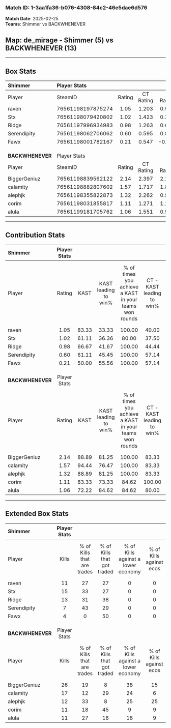 ### Match ID: 1-3aa1fa36-b076-4308-84c2-46e5dae6d576  
**Match Date**: 2025-02-25  
**Teams**: Shimmer vs BACKWHENEVER  

## **Map**: de_mirage - Shimmer (5) vs BACKWHENEVER (13)  
---  

## Box Stats  

| **Shimmer**      | Player Stats      |        |           |          |       |       |       |         |        |      |     |
| :- | :- | :-: | :-: | :-: | :-: | :-: | :-: | :-: | :-: | :-: | :-: |
| Player           | SteamID           | Rating | CT Rating | T Rating | KAST  |  ADR  | Kills | Assists | Deaths | K/D  | HS% |
| raven            | 76561198197875274 |  1.05  |   1.203   |  0.909   | 83.33 | 65.7  |  11   |    4    |   13   | 0.85 | 45  |
| Stx              | 76561198079420802 |  1.02  |   1.423   |  0.381   | 61.11 | 81.8  |  15   |    0    |   16   | 0.94 | 53  |
| Ridge            | 76561197996934983 |  0.98  |   1.263   |  0.602   | 66.67 | 76.1  |  13   |    2    |   15   | 0.87 | 69  |
| Serendipity      | 76561198062706062 |  0.60  |   0.595   |  0.873   | 61.11 | 53.7  |   7   |    5    |   15   | 0.47 | 85  |
| Fawx             | 76561198001782167 |  0.21  |   0.547   |  -0.009  | 50.00 | 36.3  |   4   |    2    |   18   | 0.22 |  0  |
|                  |                   |        |           |          |       |       |       |         |        |      |     |
|                  |                   |        |           |          |       |       |       |         |        |      |     |
|                  |                   |        |           |          |       |       |       |         |        |      |     |
| **BACKWHENEVER** | Player Stats      |        |           |          |       |       |       |         |        |      |     |
| Player           | SteamID           | Rating | CT Rating | T Rating | KAST  |  ADR  | Kills | Assists | Deaths | K/D  | HS% |
| BiggerGeniuz     | 76561198839562122 |  2.14  |   2.397   |  2.171   | 88.89 | 134.4 |  26   |    4    |   9    | 2.89 | 69  |
| calamity         | 76561198882807602 |  1.57  |   1.717   |  1.809   | 94.44 | 109.5 |  17   |    7    |   13   | 1.31 | 47  |
| alephjk          | 76561198355822873 |  1.32  |   2.262   |  0.900   | 88.89 | 70.1  |  12   |    3    |   7    | 1.71 | 50  |
| corim            | 76561198031855817 |  1.11  |   1.271   |  1.112   | 83.33 | 64.4  |  11   |    5    |   11   | 1.00 | 36  |
| alula            | 76561199181705762 |  1.06  |   1.551   |  0.941   | 72.22 | 64.7  |  11   |    5    |   10   | 1.10 | 54  |
---  

## Contribution Stats  

| **Shimmer**      | Player Stats |       |                      |                                                        |                           |                                                             |                          |                                                            |
| :- | :-: | :-: | :-: | :-: | :-: | :-: | :-: | :-: |
| Player           |    Rating    | KAST  | KAST leading to win% | % of times you achieve a KAST in your teams won rounds | CT - KAST leading to win% | CT - % of times you achieve a KAST in your teams won rounds | T - KAST leading to win% | T - % of times you achieve a KAST in your teams won rounds |
| raven            |     1.05     | 83.33 |        33.33         |                         100.00                         |           40.00           |                           100.00                            |          20.00           |                           100.00                           |
| Stx              |     1.02     | 61.11 |        36.36         |                         80.00                          |           37.50           |                            75.00                            |          33.33           |                           100.00                           |
| Ridge            |     0.98     | 66.67 |        41.67         |                         100.00                         |           44.44           |                           100.00                            |          33.33           |                           100.00                           |
| Serendipity      |     0.60     | 61.11 |        45.45         |                         100.00                         |           57.14           |                           100.00                            |          25.00           |                           100.00                           |
| Fawx             |     0.21     | 50.00 |        55.56         |                         100.00                         |           57.14           |                           100.00                            |          50.00           |                           100.00                           |
|                  |              |       |                      |                                                        |                           |                                                             |                          |                                                            |
|                  |              |       |                      |                                                        |                           |                                                             |                          |                                                            |
|                  |              |       |                      |                                                        |                           |                                                             |                          |                                                            |
| **BACKWHENEVER** | Player Stats |       |                      |                                                        |                           |                                                             |                          |                                                            |
| Player           |    Rating    | KAST  | KAST leading to win% | % of times you achieve a KAST in your teams won rounds | CT - KAST leading to win% | CT - % of times you achieve a KAST in your teams won rounds | T - KAST leading to win% | T - % of times you achieve a KAST in your teams won rounds |
| BiggerGeniuz     |     2.14     | 88.89 |        81.25         |                         100.00                         |           83.33           |                           100.00                            |          80.00           |                           100.00                           |
| calamity         |     1.57     | 94.44 |        76.47         |                         100.00                         |           83.33           |                           100.00                            |          72.73           |                           100.00                           |
| alephjk          |     1.32     | 88.89 |        81.25         |                         100.00                         |           83.33           |                           100.00                            |          80.00           |                           100.00                           |
| corim            |     1.11     | 83.33 |        73.33         |                         84.62                          |          100.00           |                           100.00                            |          60.00           |                           75.00                            |
| alula            |     1.06     | 72.22 |        84.62         |                         84.62                          |           80.00           |                            80.00                            |          87.50           |                           87.50                            |
---  

## Extended Box Stats  

| **Shimmer**      | Player Stats |                            |                            |                                    |                         |                              |                                 |        |                             |                                     |                          |                               |                            |
| :- | :-: | :-: | :-: | :-: | :-: | :-: | :-: | :-: | :-: | :-: | :-: | :-: | :-: |
| Player           |    Kills     | % of Kills that are trades | % of Kills that got traded | % of Kills against a lower economy | % of Kills against ecos | % of Kills that are flawless | % of Kills that are close duels | Deaths | % of Deaths that get traded | % of Deaths against a lower economy | % of Deaths against ecos | % of Deaths that are flawless | % of Deaths that are close |
| raven            |      11      |             27             |             27             |                 0                  |            0            |              45              |               27                |   13   |             15              |                  0                  |            0             |              69               |             8              |
| Stx              |      15      |             33             |             27             |                 0                  |            0            |              73              |                0                |   16   |             13              |                  0                  |            0             |              75               |             0              |
| Ridge            |      13      |             31             |             38             |                 0                  |            0            |              69              |                0                |   15   |             13              |                  0                  |            0             |              80               |             0              |
| Serendipity      |      7       |             43             |             29             |                 0                  |            0            |              57              |               14                |   15   |             27              |                  0                  |            0             |              73               |             7              |
| Fawx             |      4       |             0              |             50             |                 0                  |            0            |              0               |                0                |   18   |             28              |                  0                  |            0             |              67               |             6              |
|                  |              |                            |                            |                                    |                         |                              |                                 |        |                             |                                     |                          |                               |                            |
|                  |              |                            |                            |                                    |                         |                              |                                 |        |                             |                                     |                          |                               |                            |
|                  |              |                            |                            |                                    |                         |                              |                                 |        |                             |                                     |                          |                               |                            |
| **BACKWHENEVER** | Player Stats |                            |                            |                                    |                         |                              |                                 |        |                             |                                     |                          |                               |                            |
| Player           |    Kills     | % of Kills that are trades | % of Kills that got traded | % of Kills against a lower economy | % of Kills against ecos | % of Kills that are flawless | % of Kills that are close duels | Deaths | % of Deaths that get traded | % of Deaths against a lower economy | % of Deaths against ecos | % of Deaths that are flawless | % of Deaths that are close |
| BiggerGeniuz     |      26      |             19             |             8              |                 38                 |           15            |              81              |                4                |   9    |             33              |                 22                  |            0             |              78               |             0              |
| calamity         |      17      |             12             |             29             |                 24                 |            6            |              76              |                6                |   13   |             54              |                  8                  |            0             |              46               |             15             |
| alephjk          |      12      |             33             |             8              |                 25                 |           25            |              58              |                8                |   7    |             14              |                  0                  |            0             |              29               |             0              |
| corim            |      11      |             18             |             45             |                 9                  |            9            |              64              |                0                |   11   |             18              |                  0                  |            0             |              55               |             9              |
| alula            |      11      |             27             |             18             |                 18                 |            9            |              64              |                0                |   10   |             30              |                 20                  |            10            |              80               |             10             |
